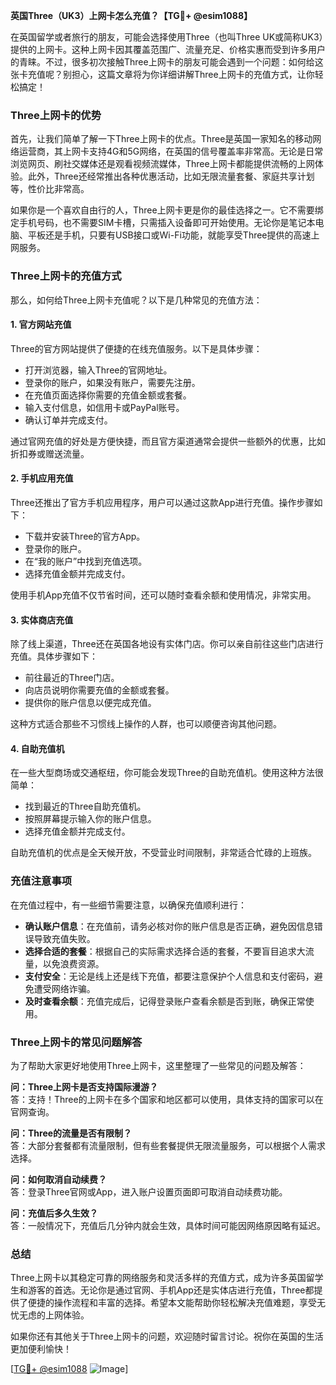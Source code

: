 **英国Three（UK3）上网卡怎么充值？【TG💪+ @esim1088】**

在英国留学或者旅行的朋友，可能会选择使用Three（也叫Three UK或简称UK3）提供的上网卡。这种上网卡因其覆盖范围广、流量充足、价格实惠而受到许多用户的青睐。不过，很多初次接触Three上网卡的朋友可能会遇到一个问题：如何给这张卡充值呢？别担心，这篇文章将为你详细讲解Three上网卡的充值方式，让你轻松搞定！

### Three上网卡的优势

首先，让我们简单了解一下Three上网卡的优点。Three是英国一家知名的移动网络运营商，其上网卡支持4G和5G网络，在英国的信号覆盖率非常高。无论是日常浏览网页、刷社交媒体还是观看视频流媒体，Three上网卡都能提供流畅的上网体验。此外，Three还经常推出各种优惠活动，比如无限流量套餐、家庭共享计划等，性价比非常高。

如果你是一个喜欢自由行的人，Three上网卡更是你的最佳选择之一。它不需要绑定手机号码，也不需要SIM卡槽，只需插入设备即可开始使用。无论你是笔记本电脑、平板还是手机，只要有USB接口或Wi-Fi功能，就能享受Three提供的高速上网服务。

### Three上网卡的充值方式

那么，如何给Three上网卡充值呢？以下是几种常见的充值方法：

#### 1. 官方网站充值

Three的官方网站提供了便捷的在线充值服务。以下是具体步骤：

- 打开浏览器，输入Three的官网地址。
- 登录你的账户，如果没有账户，需要先注册。
- 在充值页面选择你需要的充值金额或套餐。
- 输入支付信息，如信用卡或PayPal账号。
- 确认订单并完成支付。

通过官网充值的好处是方便快捷，而且官方渠道通常会提供一些额外的优惠，比如折扣券或赠送流量。

#### 2. 手机应用充值

Three还推出了官方手机应用程序，用户可以通过这款App进行充值。操作步骤如下：

- 下载并安装Three的官方App。
- 登录你的账户。
- 在“我的账户”中找到充值选项。
- 选择充值金额并完成支付。

使用手机App充值不仅节省时间，还可以随时查看余额和使用情况，非常实用。

#### 3. 实体商店充值

除了线上渠道，Three还在英国各地设有实体门店。你可以亲自前往这些门店进行充值。具体步骤如下：

- 前往最近的Three门店。
- 向店员说明你需要充值的金额或套餐。
- 提供你的账户信息以便完成充值。

这种方式适合那些不习惯线上操作的人群，也可以顺便咨询其他问题。

#### 4. 自助充值机

在一些大型商场或交通枢纽，你可能会发现Three的自助充值机。使用这种方法很简单：

- 找到最近的Three自助充值机。
- 按照屏幕提示输入你的账户信息。
- 选择充值金额并完成支付。

自助充值机的优点是全天候开放，不受营业时间限制，非常适合忙碌的上班族。

### 充值注意事项

在充值过程中，有一些细节需要注意，以确保充值顺利进行：

- **确认账户信息**：在充值前，请务必核对你的账户信息是否正确，避免因信息错误导致充值失败。
- **选择合适的套餐**：根据自己的实际需求选择合适的套餐，不要盲目追求大流量，以免浪费资源。
- **支付安全**：无论是线上还是线下充值，都要注意保护个人信息和支付密码，避免遭受网络诈骗。
- **及时查看余额**：充值完成后，记得登录账户查看余额是否到账，确保正常使用。

### Three上网卡的常见问题解答

为了帮助大家更好地使用Three上网卡，这里整理了一些常见的问题及解答：

**问：Three上网卡是否支持国际漫游？**  
答：支持！Three的上网卡在多个国家和地区都可以使用，具体支持的国家可以在官网查询。

**问：Three的流量是否有限制？**  
答：大部分套餐都有流量限制，但有些套餐提供无限流量服务，可以根据个人需求选择。

**问：如何取消自动续费？**  
答：登录Three官网或App，进入账户设置页面即可取消自动续费功能。

**问：充值后多久生效？**  
答：一般情况下，充值后几分钟内就会生效，具体时间可能因网络原因略有延迟。

### 总结

Three上网卡以其稳定可靠的网络服务和灵活多样的充值方式，成为许多英国留学生和游客的首选。无论你是通过官网、手机App还是实体店进行充值，Three都提供了便捷的操作流程和丰富的选择。希望本文能帮助你轻松解决充值难题，享受无忧无虑的上网体验。

如果你还有其他关于Three上网卡的问题，欢迎随时留言讨论。祝你在英国的生活更加便利愉快！

[[TG💪+ @esim1088](https://t.me/s/esim1088) ![Image](https://i.postimg.cc/4NQfJmqS/Snipaste-2025-05-13-00-14-12.png)]